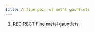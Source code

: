 ```yaml
---
title: A fine pair of metal gauntlets
---
```


1.  REDIRECT [Fine metal gauntlets](Fine_metal_gauntlets "wikilink")